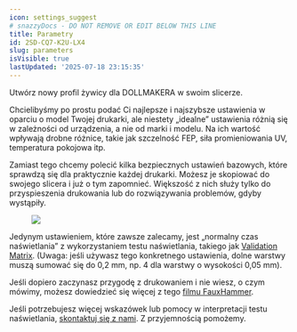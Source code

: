 ```yaml
---
icon: settings_suggest
# snazzyDocs - DO NOT REMOVE OR EDIT BELOW THIS LINE
title: Parametry
id: 2SD-CQ7-K2U-LX4
slug: parameters
isVisible: true
lastUpdated: '2025-07-18 23:15:35'
---
```

Utwórz nowy profil żywicy dla DOLLMAKERA w swoim slicerze.

Chcielibyśmy po prostu podać Ci najlepsze i najszybsze ustawienia w oparciu o model Twojej drukarki, ale niestety „idealne” ustawienia różnią się w zależności od urządzenia, a nie od marki i modelu. Na ich wartość wpływają drobne różnice, takie jak szczelność FEP, siła promieniowania UV, temperatura pokojowa itp.

Zamiast tego chcemy polecić kilka bezpiecznych ustawień bazowych, które sprawdzą się dla praktycznie każdej drukarki. Możesz je skopiować do swojego slicera i już o tym zapomnieć. Większość z nich służy tylko do przyspieszenia drukowania lub do rozwiązywania problemów, gdyby wystąpiły.<br />

<figure><img src="https://app.snazzydocs.com/storage/users/Xniulla7ZiAZCeM4/docs/7VBCcNUP9ajJfVFv/images/SKastJOJ2Md7gJySIRwW.webp"></figure>

Jedynym ustawieniem, które zawsze zalecamy, jest „normalny czas naświetlania” z wykorzystaniem testu naświetlania, takiego jak [Validation Matrix](https://www.printables.com/model/229429-photonsters-validation-matrix-v2). (Uwaga: jeśli używasz tego konkretnego ustawienia, dolne warstwy muszą sumować się do 0,2 mm, np. 4 dla warstwy o wysokości 0,05 mm).

Jeśli dopiero zaczynasz przygodę z drukowaniem i nie wiesz, o czym mówimy, możesz dowiedzieć się więcej z tego [filmu FauxHammer](https://youtu.be/Gm0-z971tgY).

Jeśli potrzebujesz więcej wskazówek lub pomocy w interpretacji testu naświetlania, [skontaktuj się z nami](mailto:info@yesthats3dprinted.eu). Z przyjemnością pomożemy.

<br />